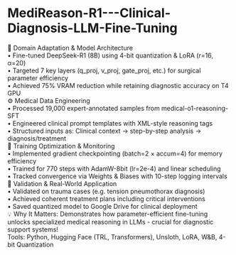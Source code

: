 # MediReason-R1---Clinical-Diagnosis-LLM-Fine-Tuning
🔹 Domain Adaptation & Model Architecture\
• Fine-tuned DeepSeek-R1 (8B) using 4-bit quantization & LoRA (r=16, α=20)\
• Targeted 7 key layers (q_proj, v_proj, gate_proj, etc.) for surgical parameter efficiency\
• Achieved 75% VRAM reduction while retaining diagnostic accuracy on T4 GPU\
⚙️ Medical Data Engineering\
• Processed 19,000 expert-annotated samples from medical-o1-reasoning-SFT\
• Engineered clinical prompt templates with XML-style reasoning tags\
• Structured inputs as: Clinical context → step-by-step analysis → diagnosis/treatment\
🤖 Training Optimization & Monitoring\
• Implemented gradient checkpointing (batch=2 × accum=4) for memory efficiency\
• Trained for 770 steps with AdamW-8bit (lr=2e-4) and linear scheduling\
• Tracked convergence via Weights & Biases with 10-step logging intervals\
🚀 Validation & Real-World Application\
• Validated on trauma cases (e.g. tension pneumothorax diagnosis)\
• Achieved coherent treatment plans including critical interventions\
• Saved quantized model to Google Drive for clinical deployment\
💡 Why It Matters: Demonstrates how parameter-efficient fine-tuning unlocks specialized medical reasoning in LLMs - crucial for diagnostic support systems!\
Tools: Python, Hugging Face (TRL, Transformers), Unsloth, LoRA, W&B, 4-bit Quantization


